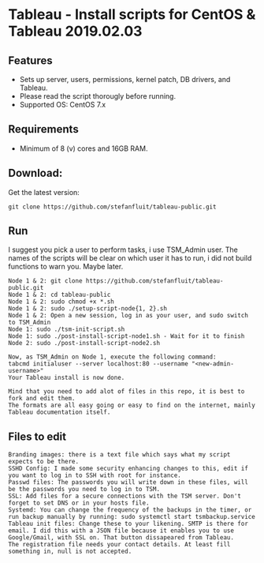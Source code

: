 # Tableau - Install scripts for CentOS & Tableau 2019.02.03

## Features

* Sets up server, users, permissions, kernel patch, DB drivers, and Tableau. 
* Please read the script thorougly before running. 
* Supported OS: CentOS 7.x 

## Requirements

* Minimum of 8 (v) cores and 16GB RAM.


## Download:

Get the latest version:
```
git clone https://github.com/stefanfluit/tableau-public.git
```

## Run

I suggest you pick a user to perform tasks, i use TSM_Admin user. The names of the scripts will
be clear on which user it has to run, i did not build functions to warn you. Maybe later. 
```
Node 1 & 2: git clone https://github.com/stefanfluit/tableau-public.git
Node 1 & 2: cd tableau-public
Node 1 & 2: sudo chmod +x *.sh
Node 1 & 2: sudo ./setup-script-node{1, 2}.sh
Node 1 & 2: Open a new session, log in as your user, and sudo switch to TSM_Admin
Node 1: sudo ./tsm-init-script.sh
Node 1: sudo ./post-install-script-node1.sh - Wait for it to finish
Node 2: sudo ./post-install-script-node2.sh

Now, as TSM_Admin on Node 1, execute the following command:
tabcmd initialuser --server localhost:80 --username "<new-admin-username>" 
Your Tableau install is now done. 
```
```
Mind that you need to add alot of files in this repo, it is best to fork and edit them. 
The formats are all easy going or easy to find on the internet, mainly Tableau documentation itself. 
```

## Files to edit
```
Branding images: there is a text file which says what my script expects to be there.
SSHD Config: I made some security enhancing changes to this, edit if you want to log in to SSH with root for instance. 
Passwd files: The passwords you will write down in these files, will be the passwords you need to log in to TSM. 
SSL: Add files for a secure connections with the TSM server. Don't forget to set DNS or in your hosts file.
Systemd: You can change the frequency of the backups in the timer, or run backup manually by running: sudo systemctl start tsmbackup.service
Tableau init files: Change these to your likening. SMTP is there for email. I did this with a JSON file because it enables you to use Google/Gmail, with SSL on. That button dissapeared from Tableau. 
The registration file needs your contact details. At least fill something in, null is not accepted. 